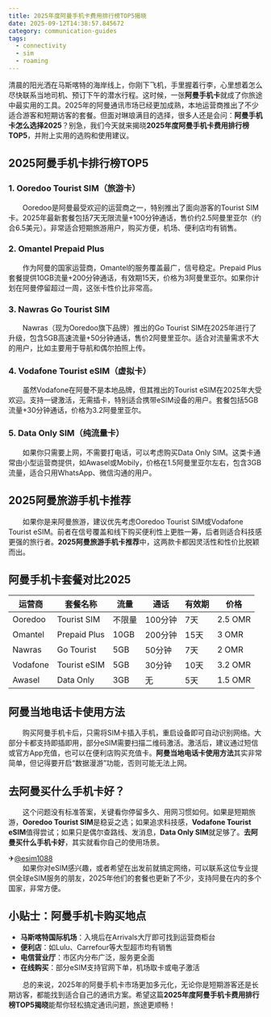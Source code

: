 ```yaml
---
title: 2025年度阿曼手机卡费用排行榜TOP5揭晓
date: 2025-09-12T14:38:57.845672
category: communication-guides
tags:
  - connectivity
  - sim
  - roaming
---
```


清晨的阳光洒在马斯喀特的海岸线上，你刚下飞机，手里握着行李，心里想着怎么尽快联系当地司机、预订下午的潜水行程。这时候，一张**阿曼手机卡**就成了你旅途中最实用的工具。2025年的阿曼通讯市场已经更加成熟，本地运营商推出了不少适合游客和短期访客的套餐。但面对琳琅满目的选择，很多人还是会问：**阿曼手机卡怎么选择2025**？别急，我们今天就来揭晓**2025年度阿曼手机卡费用排行榜TOP5**，并附上实用的选购和使用建议。

## 2025阿曼手机卡排行榜TOP5

### 1. Ooredoo Tourist SIM（旅游卡）
　　Ooredoo是阿曼最受欢迎的运营商之一，特别推出了面向游客的Tourist SIM卡。2025年最新套餐包括7天无限流量+100分钟通话，售价约2.5阿曼里亚尔（约合6.5美元）。非常适合短期旅游用户，购买方便，机场、便利店均有销售。

### 2. Omantel Prepaid Plus
　　作为阿曼的国家运营商，Omantel的服务覆盖最广，信号稳定。Prepaid Plus套餐提供10GB流量+200分钟通话，有效期15天，价格为3阿曼里亚尔。如果你计划在阿曼停留超过一周，这张卡性价比非常高。

### 3. Nawras Go Tourist SIM
　　Nawras（现为Ooredoo旗下品牌）推出的Go Tourist SIM在2025年进行了升级，包含5GB高速流量+50分钟通话，售价2阿曼里亚尔。适合对流量需求不大的用户，比如主要用于导航和偶尔拍照上传。

### 4. Vodafone Tourist eSIM（虚拟卡）
　　虽然Vodafone在阿曼不是本地品牌，但其推出的Tourist eSIM在2025年大受欢迎。支持一键激活，无需插卡，特别适合携带eSIM设备的用户。套餐包括5GB流量+30分钟通话，价格为3.2阿曼里亚尔。

### 5. Data Only SIM（纯流量卡）
　　如果你只需要上网，不需要打电话，可以考虑购买Data Only SIM。这类卡通常由小型运营商提供，如Awasel或Mobily，价格在1.5阿曼里亚尔左右，包含3GB流量，适合只用WhatsApp、微信沟通的用户。

## 2025阿曼旅游手机卡推荐

　　如果你是来阿曼旅游，建议优先考虑Ooredoo Tourist SIM或Vodafone Tourist eSIM。前者在信号覆盖和线下购买便利性上更胜一筹，后者则适合科技感更强的旅行者。**2025阿曼旅游手机卡推荐**中，这两款卡都因灵活性和性价比脱颖而出。

## 阿曼手机卡套餐对比2025

| 运营商 | 套餐名称 | 流量 | 通话 | 有效期 | 价格 |
|--------|-----------|------|------|--------|------|
| Ooredoo | Tourist SIM | 不限量 | 100分钟 | 7天 | 2.5 OMR |
| Omantel | Prepaid Plus | 10GB | 200分钟 | 15天 | 3 OMR |
| Nawras | Go Tourist | 5GB | 50分钟 | 7天 | 2 OMR |
| Vodafone | Tourist eSIM | 5GB | 30分钟 | 10天 | 3.2 OMR |
| Awasel | Data Only | 3GB | 无 | 5天 | 1.5 OMR |

## 阿曼当地电话卡使用方法

　　购买阿曼手机卡后，只需将SIM卡插入手机，重启设备即可自动识别网络。大部分卡都支持即插即用，部分eSIM需要扫描二维码激活。激活后，建议通过短信或官方App充值，也可以在便利店购买充值卡。**阿曼当地电话卡使用方法**其实非常简单，但记得要开启“数据漫游”功能，否则可能无法上网。

## 去阿曼买什么手机卡好？

　　这个问题没有标准答案，关键看你停留多久、用网习惯如何。如果是短期旅游，**Ooredoo Tourist SIM**是稳妥之选；如果追求科技感，**Vodafone Tourist eSIM**值得尝试；如果只是偶尔查路线、发消息，**Data Only SIM**就足够了。**去阿曼买什么手机卡好**，其实就看你自己的使用场景。

✈[@esim1088](https://t.me/s/esim1088)  
　　如果你对eSIM感兴趣，或者希望在出发前就搞定网络，可以联系这位专业提供全球eSIM服务的朋友，2025年他们的套餐也更新了不少，支持阿曼在内的多个国家，非常方便。

## 小贴士：阿曼手机卡购买地点

- **马斯喀特国际机场**：入境后在Arrivals大厅即可找到运营商柜台
- **便利店**：如Lulu、Carrefour等大型超市均有销售
- **电信营业厅**：市区内分布广泛，服务更全面
- **在线购买**：部分eSIM支持官网下单，机场取卡或电子激活

　　总的来说，2025年的阿曼手机卡市场更加多元化，无论你是短期游客还是长期访客，都能找到适合自己的通讯方案。希望这篇**2025年度阿曼手机卡费用排行榜TOP5揭晓**能帮你轻松搞定通讯问题，旅途更顺畅！